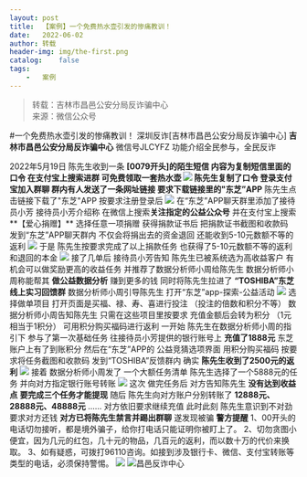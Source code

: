 ```yaml
---
layout:	post
title:	【案例】一个免费热水壶引发的惨痛教训！
date:	2022-06-02
author:	转载
header-img:	img/the-first.png
catalog:	false
tags:
	-	案例
---
```


<blockquote><p>转载：吉林市昌邑公安分局反诈骗中心<br>
来源：微信公众号</p></blockquote>

#一个免费热水壶引发的惨痛教训！
深圳反诈[吉林市昌邑公安分局反诈骗中心]
**吉林市昌邑公安分局反诈骗中心**
微信号JLCYFZ
功能介绍全民参与，全民反诈

2022年5月19日
陈先生收到一条
**[0079开头]**的陌生短信
内容为复制短信里面的口令
**在支付宝上搜索进群**
可免费领取一套热水壶
![]({{site.baseurl}}/postimg/ePsz7UicWChSN0Ou2iaLVkkyefGzib1MOM32P2yeXn1ZBFmALuGEYFf4FI5LBzWq2icEl2CFzh3sanREzAvKfvpGug.jpeg)
陈先生复制了口令
登录支付宝加入群聊
群内有人发送了一条网址链接
要求**下载链接里的"东芝”APP**
陈先生点击链接下载了"东芝"APP
按要求注册登录后
![]({{site.baseurl}}/postimg/ePsz7UicWChSN0Ou2iaLVkkyefGzib1MOM32qzd8YTIiceLbmcZO5FOL8nDmQgPLSM2icyiciaJBCOXZF3bPxnYoEnr1g.jpeg)
在“东芝”APP聊天群里添加了接待员小芳
接待员小芳介绍称
在微信上搜索**关注指定的公益公众号**
并在支付宝上搜索**【爱心捐赠】**
选择任意一项捐赠
获得捐款证书后
把捐款证书截图和收款码
发到“东芝”APP聊天群内
不仅会将捐出去的资金退回
还能收到5-10元数额不等的返利
![]({{site.baseurl}}/postimg/ePsz7UicWChSN0Ou2iaLVkkyefGzib1MOM3pEbp6rPBINZ3pWLE1WnNX6FGDY9ibGzRfkucjlfpeuTtqVctpPIo2GQ.jpeg)
于是
陈先生按要求完成了以上捐款任务
也获得了5-10元数额不等的返利和退回的本金
![]({{site.baseurl}}/postimg/ePsz7UicWChSN0Ou2iaLVkkyefGzib1MOM3eptnOOw4tYHZw6BhDkSexeKKFVbXaVpgKloMSN4vsWW493y7nCnWxg.jpeg)
接了几单后
接待员小芳告知
陈先生已被系统选为高收益客户
有机会可以做奖励更高的收益任务
并推荐了数据分析师小周给陈先生
数据分析师小周称能帮其
**做公益数据分析**
赚到更多的钱
同时将陈先生拉进了
**“TOSHIBA”东芝线上实习回馈群**
数据分析师小周引导陈先生
打开“东芝”app-探索-公益活动
![]({{site.baseurl}}/postimg/ePsz7UicWChSN0Ou2iaLVkkyefGzib1MOM3HGDXF5V3nibaM27wkLqzgcO2wYQgnY3Z8dWdicFd9ZL5c9hmBCOQI1eQ.jpeg)
选择做单项目
打开页面是买福、禄、寿、喜进行投注
（投注的倍数和积分不等）
数据分析师小周告知陈先生
只需在这些项目里按要求
充值金额后会转为积分
（1元相当于1积分）
可用积分购买福码进行返利
一开始
陈先生在数据分析师小周的指引下
参与了第一次基础任务
往接待员小芳提供的银行账号上
**充值了1888元**
东芝账户上有了到账积分
然后在“东芝”APP的
公益竞猜选项界面
用积分购买福码
按要求将任务截图和收款码
发到“TOSHIBA”反馈群内
确实
**陈先生收到了2500元的返利**
![]({{site.baseurl}}/postimg/ePsz7UicWChSN0Ou2iaLVkkyefGzib1MOM3rCnPibJrJPen1icypFd9IKCuTNPqPUpPcNNnlPdfDckRP66D1NFg1ibkg.gif)
接着
数据分析师小周发了
一个大额任务清单
陈先生选择了一个5888元的任务
并向对方指定银行账号转账
![]({{site.baseurl}}/postimg/ePsz7UicWChSN0Ou2iaLVkkyefGzib1MOM3TeNdHKiaDJDgxpIRDSrmn77CVwRdPyxAmicZ6LDvTlRmuzrnX714PJTg.jpeg)
这次
做完任务后
对方告知陈先生
**没有达到收益点**
**要完成三个任务才能提现**
随后
陈先生向对方账户分别转账了
**12888元、28888元、48888元**
......
对方依旧要求继续充值
此时此刻
陈先生意识到不对劲
要求对方还钱
**对方已将陈先生禁言并踢出群聊**
遂发现被骗
**警方提醒**
1、00开头的电话切勿接听，都是境外骗子，给你打电话只能证明你被盯上了。
2、切勿贪图小便宜，因为几元的红包，几十元的物品，几百元的返利，而以数十万的代价来换取。
3、如有疑惑，可拨打96110咨询。如接到涉及银行卡、微信、支付宝转账等类型的电话，必须保持警惕。
![]({{site.baseurl}}/postimg/jSC6UQZBSibrly5jU72CicONjqr4pf4ibOibHefvhFk8q4dZsuBqneMq2VYnGosnXiauRDsHl9jrSjM0WnYlKKia4cGQ.jpeg)
![]({{site.baseurl}}/postimg/7f48KExj8S5r2SoPGyAOBicw10ceBIVvVyAZKyXZwOMhprgf3NnMPSWTyzkYmZdk4yWdHpCzz9cCQXib3ubBvAOA.jpeg)昌邑反诈中心

